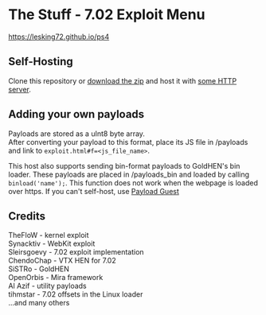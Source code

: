 # The Stuff - 7.02 Exploit Menu
https://lesking72.github.io/ps4

## Self-Hosting
Clone this repository or [download the zip](https://github.com/Lesking72/ps4/archive/refs/heads/master.zip) and host it with [some HTTP server](https://sourceforge.net/projects/miniweb/).

## Adding your own payloads
Payloads are stored as a uInt8 byte array.  
After converting your payload to this format, place its JS file in /payloads and
link to `exploit.html#f=<js_file_name>`.

This host also supports sending bin-format payloads to GoldHEN's bin loader. These
payloads are placed in /payloads_bin and loaded by calling `binload('name');`. This
function does not work when the webpage is loaded over https. If you can't self-host,
use [Payload Guest](https://github.com/Al-Azif/ps4-payload-guest)

## Credits
TheFloW - kernel exploit  
Synacktiv - WebKit exploit  
Sleirsgoevy - 7.02 exploit implementation  
ChendoChap - VTX HEN for 7.02  
SiSTRo - GoldHEN  
OpenOrbis - Mira framework  
Al Azif - utility payloads  
tihmstar - 7.02 offsets in the Linux loader  
...and many others  

